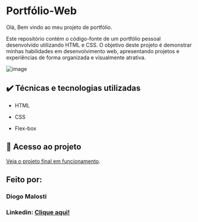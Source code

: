  # Portfólio-Web
 Olá, Bem vindo ao meu projeto de portfólio.
 
Este repositório contém o código-fonte de um portfólio pessoal desenvolvido utilizando HTML e CSS. O objetivo deste projeto é demonstrar minhas habilidades em desenvolvimento web, apresentando projetos e experiências de forma organizada e visualmente atrativa.

 ![image](https://user-images.githubusercontent.com/77756047/211304452-220fedf0-f91b-490f-8a65-a60ce860bc5c.png)

## ✔️ Técnicas e tecnologias utilizadas

* HTML

* CSS

* Flex-box

## 📁 Acesso ao projeto

[Veja o projeto final em funcionamento](https://portfolio-7ay03c4p4-diogo-malostis-projects.vercel.app/index.html).

## Feito por:

### Diogo Malosti

### Linkedin: [Clique aqui!](https://www.linkedin.com/in/diogo-malosti-1941971b3/?utm_source=share&utm_campaign=share_via&utm_content=profile&utm_medium=ios_app)

